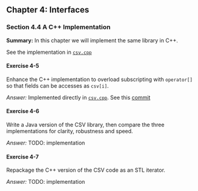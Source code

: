## Chapter 4: Interfaces

### Section 4.4 A C++ Implementation
**Summary:** In this chapter we will implement the same library in C++.

See the implementation in [`csv.cpp`](csv.cpp)

#### Exercise 4-5
Enhance the C++ implementation to overload subscripting with `operator[]` so that fields can be accesses as `csv[i]`.

*Answer:* Implemented directly in [`csv.cpp`](csv.cpp). See this [commit](https://github.com/asankov/the-practice-of-programming/commit/59a3bd15e0af3090a963603217589258a8c45b5a)

#### Exercise 4-6
Write a Java version of the CSV library, then compare the three implementations for clarity, robustness and speed.

*Answer:* TODO: implementation

#### Exercise 4-7
Repackage the C++ version of the CSV code as an STL iterator.

*Answer:* TODO: implementation
